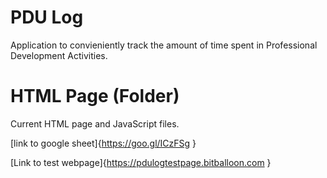 # PDU Log
Application to convieniently track the amount of time spent in Professional Development Activities.

# HTML Page (Folder)
Current HTML page and JavaScript files. 

[link to google sheet]{https://goo.gl/ICzFSg }

[Link to test webpage]{https://pdulogtestpage.bitballoon.com }
